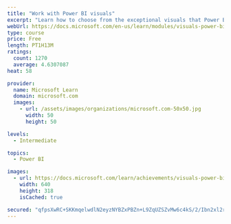 ```yaml
---
title: "Work with Power BI visuals"
excerpt: "Learn how to choose from the exceptional visuals that Power BI makes available to you. Formatting visuals will direct the user’s attention to exactly where you want it, while helping to make the visual easier to read and interpret. You will also learn about how to use key performance indicators (KPIs)."
webUrl: https://docs.microsoft.com/en-us/learn/modules/visuals-power-bi/
type: course
price: Free
length: PT1H13M
ratings:
  count: 1270
  average: 4.6307087
heat: 58

provider:
  name: Microsoft Learn
  domain: microsoft.com
  images:
    - url: /assets/images/organizations/microsoft.com-50x50.jpg
      width: 50
      height: 50

levels:
  - Intermediate

topics:
  - Power BI

images:
  - url: https://docs.microsoft.com/learn/achievements/visuals-power-bi-social.png
    width: 640
    height: 318
    isCached: true

secured: "qfpsXwRC+SKKmqelwdlN2eyzNYBZxPBZn+L9ZqUZSZvMw6c4kS/2/Ibn2xl2rAGrORw+UjrGQVYEHuufXN+ZA9elK4SN6E6I+yKC3E13xiyxWIpkWUZkCBP2CJ14j95OCxyGQfqfAYBlpha32UIaHj0qyjAMJdCe0C8DuEdXB8DdLRxchvOAKVpROnsUqSPXCBlZSPBWk9cGgjokX2Lf2BSvA4AgjSIcbE9pVt0WjnhEDKdTefPOdxK7ZAZdYaJw3HovtpDSH9Z0rIG6oGAYvUAEwEFQ8BDg4se55CIBmug5eH/D3whXEWRoS2IqY8UCMg7oAi1Ez5SOfSm4TeTou/wwrgM2H9yFQAY+6zYVENUiMt74IAmzRUIOYQLdOCAKOBlGL8ozwEjtHc+XN3JrSI9RXamSD9vOjzyhaMH6nAU=;MczCIzKlW51uyPKSGlBleA=="
---
```


